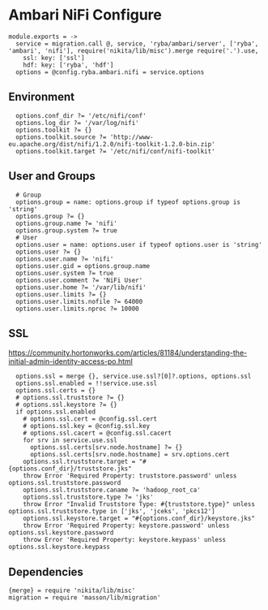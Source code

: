 
# Ambari NiFi Configure

    module.exports = ->
      service = migration.call @, service, 'ryba/ambari/server', ['ryba', 'ambari', 'nifi'], require('nikita/lib/misc').merge require('.').use,
        ssl: key: ['ssl']
        hdf: key: ['ryba', 'hdf']
      options = @config.ryba.ambari.nifi = service.options

## Environment

      options.conf_dir ?= '/etc/nifi/conf'
      options.log_dir ?= '/var/log/nifi'
      options.toolkit ?= {}
      options.toolkit.source ?= 'http://www-eu.apache.org/dist/nifi/1.2.0/nifi-toolkit-1.2.0-bin.zip'
      options.toolkit.target ?= '/etc/nifi/conf/nifi-toolkit'

## User and Groups

      # Group
      options.group = name: options.group if typeof options.group is 'string'
      options.group ?= {}
      options.group.name ?= 'nifi'
      options.group.system ?= true
      # User
      options.user = name: options.user if typeof options.user is 'string'
      options.user ?= {}
      options.user.name ?= 'nifi'
      options.user.gid = options.group.name
      options.user.system ?= true
      options.user.comment ?= 'NiFi User'
      options.user.home ?= '/var/lib/nifi'
      options.user.limits ?= {}
      options.user.limits.nofile ?= 64000
      options.user.limits.nproc ?= 10000

## SSL

https://community.hortonworks.com/articles/81184/understanding-the-initial-admin-identity-access-po.html

      options.ssl = merge {}, service.use.ssl?[0]?.options, options.ssl
      options.ssl.enabled = !!service.use.ssl
      options.ssl.certs = {}
      # options.ssl.truststore ?= {}
      # options.ssl.keystore ?= {}
      if options.ssl.enabled
        # options.ssl.cert = @config.ssl.cert
        # options.ssl.key = @config.ssl.key
        # options.ssl.cacert = @config.ssl.cacert
        for srv in service.use.ssl
          options.ssl.certs[srv.node.hostname] ?= {}
          options.ssl.certs[srv.node.hostname] = srv.options.cert
        options.ssl.truststore.target = "#{options.conf_dir}/truststore.jks"
        throw Error 'Required Property: truststore.password' unless options.ssl.truststore.password
        options.ssl.truststore.caname ?= 'hadoop_root_ca'
        options.ssl.truststore.type ?= 'jks'
        throw Error "Invalid Truststore Type: #{truststore.type}" unless options.ssl.truststore.type in ['jks', 'jceks', 'pkcs12']
        options.ssl.keystore.target = "#{options.conf_dir}/keystore.jks"
        throw Error 'Required Property: keystore.password' unless options.ssl.keystore.password
        throw Error 'Required Property: keystore.keypass' unless options.ssl.keystore.keypass

## Dependencies

    {merge} = require 'nikita/lib/misc'
    migration = require 'masson/lib/migration'
